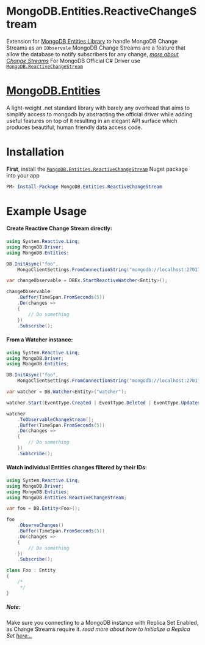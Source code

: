 # MongoDB.Entities.ReactiveChangeStream
Extension for [MongoDB Entities Library](https://www.nuget.org/packages/MongoDB.Entities) to handle MongoDB Change Streams as an `IObservale` 
MongoDB Change Streams are a feature that allow the database to notify subscribers for any change, [*more about Change Streams*](https://www.mongodb.com/docs/manual/changeStreams/)
For MongoDB Official C# Driver use [`MongoDB.ReactiveChangeStream`](https://www.nuget.org/packages/MongoDB.ReactiveChangeStream) 

# [MongoDB.Entities](https://mongodb-entities.com/)
A light-weight .net standard library with barely any overhead that aims to simplify access to mongodb by abstracting the official driver while adding useful features on top of it resulting in an elegant API surface which produces beautiful, human friendly data access code.

# Installation
**First**, install the [`MongoDB.Entities.ReactiveChangeStream`](https://www.nuget.org/packages/MongoDB.Entities.ReactiveChangeStream) Nuget package into your app
```powershell
PM> Install-Package MongoDB.Entities.ReactiveChangeStream
```

# Example Usage
#### Create Reactive Change Stream directly:
```csharp
using System.Reactive.Linq;
using MongoDB.Driver;
using MongoDB.Entities;

DB.InitAsync("foo", 
    MongoClientSettings.FromConnectionString("mongodb://localhost:27017/foo?replicaSet=rs0"));

var changeObservable = DBEx.StartReactiveWatcher<Entity>();

changeObservable
    .Buffer(TimeSpan.FromSeconds(5))
    .Do(changes =>
    {
        // Do something
    })
    .Subscribe();
```

#### From a Watcher instance:
```csharp
using System.Reactive.Linq;
using MongoDB.Driver;
using MongoDB.Entities;

DB.InitAsync("foo", 
    MongoClientSettings.FromConnectionString("mongodb://localhost:27017/foo?replicaSet=rs0"));

var watcher = DB.Watcher<Entity>("watcher");

watcher.Start(EventType.Created | EventType.Deleted | EventType.Updated);

watcher
    .ToObservableChangeStream();
    .Buffer(TimeSpan.FromSeconds(5))
    .Do(changes =>
    {
        // Do something
    })
    .Subscribe();
```

#### Watch individual Entities changes filtered by their IDs:
```csharp
using System.Reactive.Linq;
using MongoDB.Driver;
using MongoDB.Entities;
using MongoDB.Entities.ReactiveChangeStream;

var foo = DB.Entity<Foo>();

foo
    .ObserveChanges()
    .Buffer(TimeSpan.FromSeconds(5))
    .Do(changes =>
    {
        // Do something
    })
    .Subscribe();
```

```csharp
class Foo : Entity
{
    /*
     */
}
```
##### Note:
Make sure you connecting to a MongoDB instance with Replica Set Enabled, as Change Streams require it.
*read more about how to initialize a Replica Set [here...](https://www.mongodb.com/docs/manual/tutorial/convert-standalone-to-replica-set/)*
